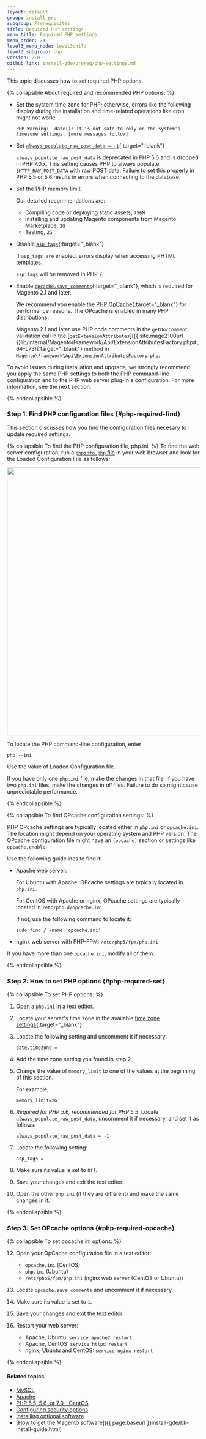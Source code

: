 ```yaml
---
layout: default
group: install_pre
subgroup: Prerequisites
title: Required PHP settings
menu_title: Required PHP settings
menu_order: 24
level3_menu_node: level3child
level3_subgroup: php
version: 2.0
github_link: install-gde/prereq/php-settings.md
---
```


This topic discusses how to set required PHP options.

{% collapsible About required and recommended PHP options: %}

*	Set the system time zone for PHP; otherwise, errors like the following display during the installation and time-related operations like cron might not work:

		PHP Warning:  date(): It is not safe to rely on the system's timezone settings. [more messages follow]
*	Set [`always_populate_raw_post_data = -1`](http://php.net/manual/en/ini.core.php#ini.always-populate-raw-post-data){:target="_blank"}

	`always_populate_raw_post_data` is deprecated in PHP 5.6 and is dropped in PHP 7.0.x. This setting causes PHP to always populate `$HTTP_RAW_POST_DATA` with raw POST data. Failure to set this properly in PHP 5.5 or 5.6 results in errors when connecting to the database.
*	Set the PHP memory limit.

	Our detailed recommendations are:

	*	Compiling code or deploying static assets, `756M`
    *	Installing and updating Magento components from Magento Marketplace, `2G`
    *	Testing, `2G`
*	Disable [`asp_tags`](http://php.net/manual/en/ini.core.php#ini.asp-tags){:target="_blank"}

	If `asp_tags are` enabled, errors display when accessing PHTML templates.

	`asp_tags` will be removed in PHP 7.
*	Enable [`opcache.save_comments`](http://php.net/manual/en/opcache.configuration.php#ini.opcache.save_comments){:target="_blank"}, which is required for Magento 2.1 and later. 

	We recommend you enable the [PHP OpCache](http://php.net/manual/en/intro.opcache.php){:target="_blank"} for performance reasons. The OPcache is enabled in many PHP distributions.

	Magento 2.1 and later use PHP code comments in the `getDocComment` validation call in the [`getExtensionAttributes`]({{ site.mage2100url }}lib/internal/Magento/Framework/Api/ExtensionAttributesFactory.php#L64-L73){:target="_blank"} method in `Magento\Framework\Api\ExtensionAttributesFactory.php`.

<div class="bs-callout bs-callout-warning">
    <p>To avoid issues during installation and upgrade, we strongly recommend you apply the same PHP settings to both the PHP command-line configuration and to the PHP web server plug-in's configuration. For more information, see the next section.</p>
</div>

{% endcollapsible %}

### Step 1: Find PHP configuration files {#php-required-find}
This section discusses how you find the configuration files necesary to update required settings.

{% collapsible To find the PHP configuration file, php.ini: %}
To find the web server configuration, run a <a href="{{page.baseurl}}install-gde/prereq/optional.html#install-optional-phpinfo">`phpinfo.php` file</a> in your web browser and look for the Loaded Configuration File as follows:

<img src="{{ site.baseurl }}common/images/config_phpini-webserver.png" width="700px">

To locate the PHP command-line configuration, enter

	php --ini

Use the value of Loaded Configuration file.

<div class="bs-callout bs-callout-warning">
    <p>If you have only one <code>php.ini</code> file, make the changes in that file. If you have two <code>php.ini</code> files, make the changes in <em>all</em> files. Failure to do so might cause unpredictable performance.</p>
</div> 

{% endcollapsible %}

{% collapsible To find OPcache configuration settings: %}

PHP OPcache settings are typically located either in `php.ini` or `opcache.ini`. The location might depend on your operating system and PHP version. The OPcache configuration file might have an `[opcache]` section or settings like `opcache.enable`.

Use the following guidelines to find it:

*	Apache web server:

	For Ubuntu with Apache, OPcache settings are typically located in `php.ini`. 

	For CentOS with Apache or nginx, OPcache settings are typically located in `/etc/php.d/opcache.ini`

	If not, use the following command to locate it:

		sudo find / -name 'opcache.ini'

*	nginx web server with PHP-FPM: `/etc/php5/fpm/php.ini`

If you have more than one `opcache.ini`, modify all of them.

{% endcollapsible %}

### Step 2: How to set PHP options {#php-required-set}

{% collapsible To set PHP options: %}

1.	Open a `php.ini` in a text editor.
3.	Locate your server's time zone in the available [time zone settings](http://php.net/manual/en/timezones.php){:target="_blank"}
4.	Locate the following setting and uncomment it if necessary:

		date.timezone =
5.	Add the time zone setting you found in step 2.
6.	Change the value of `memory_limit` to one of the values at the beginning of this section.

	For example,

		memory_limit=2G
7.	_Required for PHP 5.6, recommended for PHP 5.5_. Locate `always_populate_raw_post_data`, uncomment it if necessary, and set it as follows:

		always_populate_raw_post_data = -1
8.	Locate the following setting:

		asp_tags =
9.	Make sure its value is set to `Off`.
10.	Save your changes and exit the text editor.
11.	Open the other `php.ini` (if they are different) and make the same changes in it.

{% endcollapsible %}

### Step 3: Set OPcache options {#php-required-opcache}

{% collapsible To set opcache.ini options: %}

12.	Open your OpCache configuration file in a text editor:

	*	`opcache.ini` (CentOS)
	*	`php.ini` (Ubuntu)
	*	`/etc/php5/fpm/php.ini` (nginx web server (CentOS or Ubuntu))
13.	Locate `opcache.save_comments` and uncomment it if necessary.
14.	Make sure its value is set to `1`.
15.	Save your changes and exit the text editor.
11.	Restart your web server:

	*	Apache, Ubuntu: `service apache2 restart`
	*	Apache, CentOS: `service httpd restart`
	*	nginx, Ubuntu and CentOS: `service nginx restart`

{% endcollapsible %}

#### Related topics

*	<a href="{{page.baseurl}}install-gde/prereq/mysql.html">MySQL</a>
*	<a href="{{page.baseurl}}install-gde/prereq/apache.html">Apache</a>
*	<a href="{{page.baseurl}}install-gde/prereq/php-centos.html">PHP 5.5, 5.6, or 7.0&mdash;CentOS</a>
*	<a href="{{page.baseurl}}install-gde/prereq/security.html">Configuring security options</a>
*	<a href="{{page.baseurl}}install-gde/prereq/optional.html">Installing optional software</a>
*	[How to get the Magento software]({{ page.baseurl }}install-gde/bk-install-guide.html)

